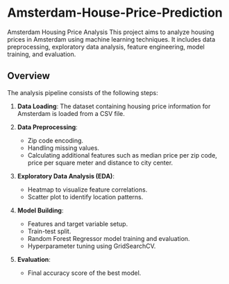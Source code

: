 # Amsterdam-House-Price-Prediction

Amsterdam Housing Price Analysis
This project aims to analyze housing prices in Amsterdam using machine learning techniques. It includes data preprocessing, exploratory data analysis, feature engineering, model training, and evaluation.

## Overview

The analysis pipeline consists of the following steps:

1. **Data Loading**: The dataset containing housing price information for Amsterdam is loaded from a CSV file.

2. **Data Preprocessing**:
   - Zip code encoding.
   - Handling missing values.
   - Calculating additional features such as median price per zip code, price per square meter and distance to city center.

3. **Exploratory Data Analysis (EDA)**:
   - Heatmap to visualize feature correlations.
   - Scatter plot to identify location patterns.

4. **Model Building**:
   - Features and target variable setup.
   - Train-test split.
   - Random Forest Regressor model training and evaluation.
   - Hyperparameter tuning using GridSearchCV.

5. **Evaluation**:
   - Final accuracy score of the best model.

